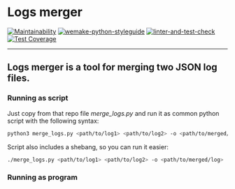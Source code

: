 # Logs merger

[![Maintainability](https://api.codeclimate.com/v1/badges/eaf040e366ea6f93dd35/maintainability)](https://codeclimate.com/github/Corrosion667/merge-logs/maintainability)
[![wemake-python-styleguide](https://img.shields.io/badge/style-wemake-000000.svg)](https://github.com/wemake-services/wemake-python-styleguide)
[![linter-and-test-check](https://github.com/Corrosion667/python-project-lvl3/actions/workflows/linter-and-test-check.yml/badge.svg)](https://github.com/Corrosion667/python-project-lvl3/actions/workflows/linter-and-test-check.yml)
[![Test Coverage](https://api.codeclimate.com/v1/badges/eaf040e366ea6f93dd35/test_coverage)](https://codeclimate.com/github/Corrosion667/merge-logs/test_coverage)

---

## **Logs merger** is a tool for merging two JSON log files.

### Running **as script**

Just copy from that repo file *merge_logs.py* and run it as common python script with the following syntax:
```bash
python3 merge_logs.py <path/to/log1> <path/to/log2> -o <path/to/merged/log>
```
Script also includes a shebang, so you can run it easier:
```bash
./merge_logs.py <path/to/log1> <path/to/log2> -o <path/to/merged/log>
```

### Running **as program**